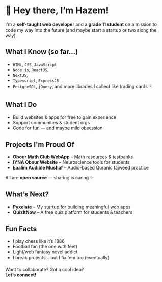 <h1 style="font-size: 2em;">👋 Hey there, I’m Hazem!</h1>

<p>
  I'm a <strong>self-taught web developer</strong> and a <strong>grade 11 student</strong> on a mission to code my way into the future 
  (and maybe start a startup or two along the way).
</p>

<h2 style="margin-top: 1.5em;">What I Know (so far…)</h2>
<ul>
  <li><code>HTML</code>, <code>CSS</code>, <code>JavaScript</code></li>
  <li><code>Node.js</code>, <code>ReactJS</code>, <li><code>NextJS</code>, <li><code>Typescript</code>, <code>ExpressJS</code></li>
  <li><code>PostgreSQL</code>, <code>jQuery</code>, and more libraries I collect like trading cards 🃏</li>
</ul>

<h2 style="margin-top: 1.5em;">What I Do</h2>
<ul>
  <li>Build websites & apps for free to gain experience</li>
  <li>Support communities & student orgs</li>
  <li>Code for fun — and maybe mild obsession</li>
</ul>

<h2 style="margin-top: 1.5em;">Projects I'm Proud Of</h2>
<ul>
  <li><strong>Obour Math Club WebApp</strong> – Math resources & testbanks</li>
  <li><strong>IYNA Obour Website</strong> – Neuroscience tools for students</li>
  <li><strong>Eaalim Audible Mushaf</strong> – Audio-based Quranic tajweed practice</li>
</ul>
<p>All are <strong>open source</strong> — sharing is caring ✨</p>

<h2 style="margin-top: 1.5em;">What’s Next?</h2>
<ul>
  <li><strong>Pyxelate</strong> – My startup for building meaningful web apps</li>
  <li><strong>QuizItNow</strong> – A free quiz platform for students & teachers</li>
</ul>

<h2 style="margin-top: 1.5em;">Fun Facts</h2>
<ul>
  <li>I play chess like it’s 1886</li>
  <li>Football fan (the one with feet)</li>
  <li>Light/web fantasy novel addict</li>
  <li>I break projects... but I fix 'em too (eventually)</li>
</ul>

<p style="margin-top: 1.5em;">
  Want to collaborate? Got a cool idea? 
  <br><strong>Let’s connect!</strong>
</p>
